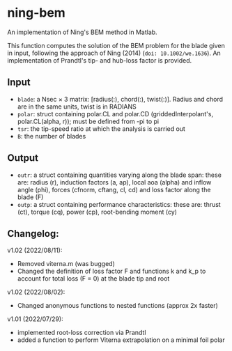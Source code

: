 # ning-bem
An implementation of Ning's BEM method in Matlab.

This function computes the solution of the BEM problem for the blade given in input, following the approach of Ning (2014) (`doi: 10.1002/we.1636`).
An implementation of Prandtl's tip- and hub-loss factor is provided.

## Input
 * `blade`: a Nsec × 3 matrix: [radius(:), chord(:), twist(:)]. Radius and chord are in the same units, twist is in RADIANS
 * `polar`: struct containing polar.CL and polar.CD (griddedInterpolant's, polar.CL(alpha, r)); must be defined from -pi to pi
 * `tsr`: the tip-speed ratio at which the analysis is carried out
 * `B`: the number of blades
 
## Output
 * `outr`: a struct containing quantities varying along the blade span: these are: radius (r), induction factors (a, ap), local aoa (alpha) and inflow angle (phi), forces (cfnorm, cftang, cl, cd) and loss factor along the blade (F)
 * `outp`: a struct containing performance characteristics: these are: thrust (ct), torque (cq), power (cp), root-bending moment (cy)

## Changelog:
v1.02 (2022/08/11):
 * Removed viterna.m (was bugged)
 * Changed the definition of loss factor F and functions k and k_p to account for total loss (F = 0) at the blade tip and root

v1.02 (2022/08/02):
 * Changed anonymous functions to nested functions (approx 2x faster)

v1.01 (2022/07/29):
 * implemented root-loss correction via Prandtl
 * added a function to perform Viterna extrapolation on a minimal foil polar
